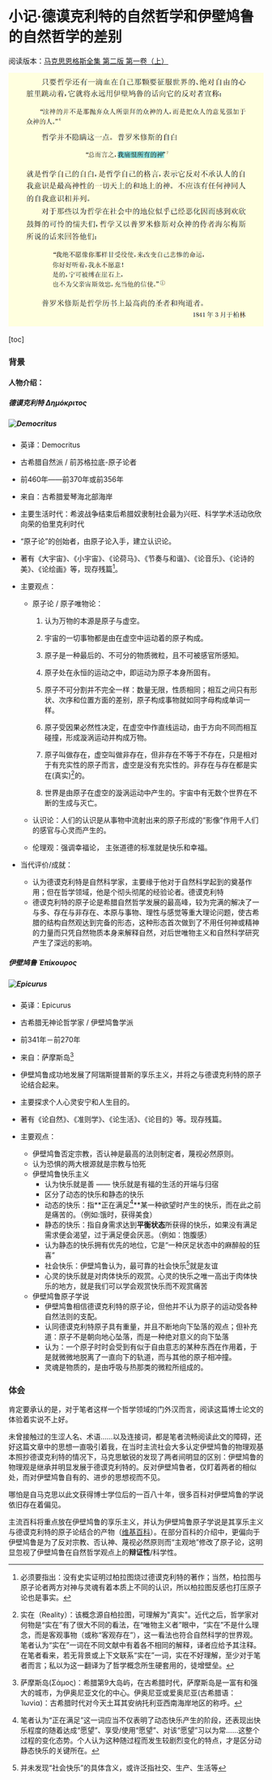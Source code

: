 # 小记·德谟克利特的自然哲学和伊壁鸠鲁的自然哲学的差别

阅读版本：[马克思恩格斯全集 第二版 第一卷（上）](https://marx.guat.edu.cn/system/_content/download.jsp?urltype=news.DownloadAttachUrl&owner=1369066848&wbfileid=3804544)

![我痛恨所有的神](img/Snipaste_2022-04-07_14-05-55.png)

[toc]

### 背景

#### 人物介绍：

##### **德谟克利特 Δημόκριτος**

##### ![Democritus](https://s2.loli.net/2022/04/07/TKJvrzdIWSgEc9N.jpg)

- 英译：Democritus
- 古希腊自然派 / 前苏格拉底-原子论者
- 前460年——前370年或前356年
- 来自：古希腊爱琴海北部海岸
- 主要生活时代：希波战争结束后希腊奴隶制社会最为兴旺、科学学术活动欣欣向荣的伯里克利时代
- “原子论”的创始者，由原子论入手，建立认识论。
- 著有《大宇宙》、《小宇宙》、《论荷马》、《节奏与和谐》、《论音乐》、《论诗的美》、《论绘画》等，现存残篇[^1]。

- 主要观点：

  - 原子论 / 原子唯物论：

    1. 认为万物的本源是原子与虚空。

    2. 宇宙的一切事物都是由在虚空中运动着的原子构成。

    3. 原子是一种最后的、不可分的物质微粒，且不可被感官所感知。

    4. 原子处在永恒的运动之中，即运动为原子本身所固有。

    5. 原子不可分割并不完全一样：数量无限，性质相同；相互之间只有形状、次序和位置方面的差别，原子构成事物就如同字母构成单词一样。

    6. 原子受因果必然性决定，在虚空中作直线运动，由于方向不同而相互碰撞，形成漩涡运动并构成万物。

    7. 原子叫做存在，虚空叫做非存在，但非存在不等于不存在，只是相对于有充实性的原子而言，虚空是没有充实性的。非存在与存在都是实在(真实)[^2]的。

    8. 世界是由原子在虚空的漩涡运动中产生的。宇宙中有无数个世界在不断的生成与灭亡。

  - 认识论：人们的认识是从事物中流射出来的原子形成的“影像”作用千人们的感官与心灵而产生的。

  - 伦理观：强调幸福论， 主张道德的标准就是快乐和幸福。
- 当代评价/成就：

  - 认为德谟克利特是自然科学家，主要缘于他对于自然科学起到的奠基作用；但在哲学领域，他是个彻头彻尾的经验论者。德谟克利特
  - 德谟克利特的原子论是希腊自然哲学发展的最高峰，较为完满的解决了一与多、存在与非存在、本原与事物、理性与感觉等重大理论问题，使古希腊的结构自然观达到完备的形态，这种形态首次做到了不用任何神或精神的力量而只凭自然物质本身来解释自然，对后世唯物主义和自然科学研究产生了深远的影响。

[^1]: 必须要指出：没有史实证明过柏拉图烧过德谟克利特的著作；当然，柏拉图与原子论者两方对神与灵魂有着本质上不同的认识，所以柏拉图反感也打压原子论也是事实。
[^2]: 实在（Reality）：该概念源自柏拉图，可理解为"真实"。近代之后，哲学家对何物是“实在”有了很大不同的看法，在“唯物主义者”眼中，“实在”不是什么理念，而是客观事物（或称“客观存在”），这一看法也符合自然科学的世界观。笔者认为“实在”一词在不同文献中有着各不相同的解释，译者应给予其注释。在笔者看来，若无背景或上下文联系“实在”一词，实在不好理解，至少对于笔者而言；私以为这一翻译为了哲学概念所生硬套用的，徒增壁垒。



##### **伊壁鸠鲁 Ἐπίκουρος**

##### ![Epicurus](https://s2.loli.net/2022/04/07/y6SmLViF8DwRPzs.jpg)

- 英译：Epicurus
- 古希腊无神论哲学家 / 伊壁鸠鲁学派
- 前341年－前270年
- 来自：萨摩斯岛[^3]
- 伊壁鸠鲁成功地发展了阿瑞斯提普斯的享乐主义，并将之与德谟克利特的原子论结合起来。
- 主要探求个人心灵安宁和人生目的。
- 著有《论自然》、《准则学》、《论生活》、《论目的》等。现存残篇。
- 主要观点：

  - 伊壁鸠鲁否定宗教，否认神是最高的法则制定者，蔑视必然原则。
  - 认为恐惧的两大根源就是宗教与怕死
  - 伊壁鸠鲁快乐主义
    - 认为快乐就是善 —— 快乐就是有福的生活的开端与归宿
    - 区分了动态的快乐和静态的快乐
    - 动态的快乐：指**正在满足[^4]**某一种欲望时产生的快乐，而在此之前是痛苦的。（例如:饿时，获得美食）
    - 静态的快乐：指自身需求达到**平衡状态**所获得的快乐，如果没有满足需求便会渴望，过于满足便会厌恶。（例如：饱腹感）
    - 认为静态的快乐拥有优先的地位，它是“一种厌足状态中的麻醉般的狂喜”
    - 社会快乐：伊壁鸠鲁认为，最可靠的社会快乐[^5]就是友谊
    - 心灵的快乐就是对肉体快乐的观赏。心灵的快乐之唯一高出于肉体快乐的地方，就是我们可以学会观赏快乐而不观赏痛苦
  - 伊壁鸠鲁原子学说
    - 伊壁鸠鲁相信德谟克利特的原子论，但他并不认为原子的运动受各种自然法则的支配。
    - 认同德谟克利特原子具有重量，并且不断地向下坠落的观点；但补充道：原子不是朝向地心坠落，而是一种绝对意义的向下坠落
    - 认为：一个原子时时会受到有似于自由意志的某种东西在作用着，于是就微微地脱离了一直向下的轨道，而与其他的原子相冲撞。
    - 灵魂是物质的，是由呼吸与热那类的微粒所组成的。

[^3]: 萨摩斯岛(Σάμος)：希腊第9大岛屿，在古希腊时代，萨摩斯岛是一富有和强大的城市，为伊奥尼亚文化的中心。伊奥尼亚或爱奥尼亚(古希腊语：Ἰωνία)：古希腊时代对今天土耳其安纳托利亚西南海岸地区的称呼。
[^4]: 笔者认为“正在满足”这一词应当不仅表明了动态快乐产生的阶段，还表现出快乐程度的随着达成“愿望”、享受/使用“愿望”、对该“愿望”习以为常……这整个过程的变化态势。个人认为这种随过程而发生较剧烈变化的特点，才是区分动静态快乐的关键所在。

[^5]: 并未发现“社会快乐”的具体含义，或许泛指社交、生产、生活等



### 体会

肯定要承认的是，对于笔者这样一个哲学领域的门外汉而言，阅读这篇博士论文的体验着实说不上好。

未曾接触过的生涩人名、术语……以及连接词，都是笔者流畅阅读此文的障碍，还好这篇文章中的思想一直吸引着我，在当时主流社会大多认定伊壁鸠鲁的物理观基本照抄德谟克利特的情况下，马克思敏锐的发现了两者间明显的区别：伊壁鸠鲁的物理观是继承并明显发展于德谟克利特的。反对伊壁鸠鲁者，仅盯着两者的相似处，而对伊壁鸠鲁自有的、进步的思想视而不见。

哪怕是自马克思以此文获得博士学位后的一百八十年，很多百科对伊壁鸠鲁的学说依旧存在着偏见。

主流百科将重点放在伊壁鸠鲁的享乐主义，并认为伊壁鸠鲁原子学说是其享乐主义与德谟克利特的原子论结合的产物（[维基百科](https://zh.wikipedia.org/wiki/%E4%BC%8A%E5%A3%81%E9%B8%A0%E9%B2%81)）。在部分百科的介绍中，更偏向于伊壁鸠鲁是为了反对宗教、否认神、蔑视必然原则而“主观地”修改了原子论，这明显忽视了伊壁鸠鲁在自然哲学观点上的**辩证性**/科学性。



